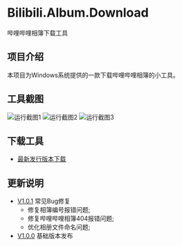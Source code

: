 # Bilibili.Album.Download
哔哩哔哩相簿下载工具

## 项目介绍
本项目为Windows系统提供的一款下载哔哩哔哩相簿的小工具。

## 工具截图
![运行截图1](https://cdn.jsdelivr.net/gh/ndas95038/image/src/bilibili.Album.01.png)
![运行截图2](https://cdn.jsdelivr.net/gh/ndas95038/image/src/bilibili.Album.02.png)
![运行截图3](https://cdn.jsdelivr.net/gh/ndas95038/image/src/bilibili.Album.03.png)


## 下载工具
- [最新发行版本下载](https://github.com/qingshanking/Bilibili.Album.Download/releases)

## 更新说明
- [V1.0.1](https://github.com/qingshanking/Bilibili.Album.Download/releases) 常见Bug修复
	- 	修复相簿编号报错问题;
	-   修复哔哩哔哩相簿404报错问题;
	-	优化相册文件命名问题;
- [V1.0.0](https://github.com/qingshanking/Bilibili.Album.Download/releases) 基础版本发布
    